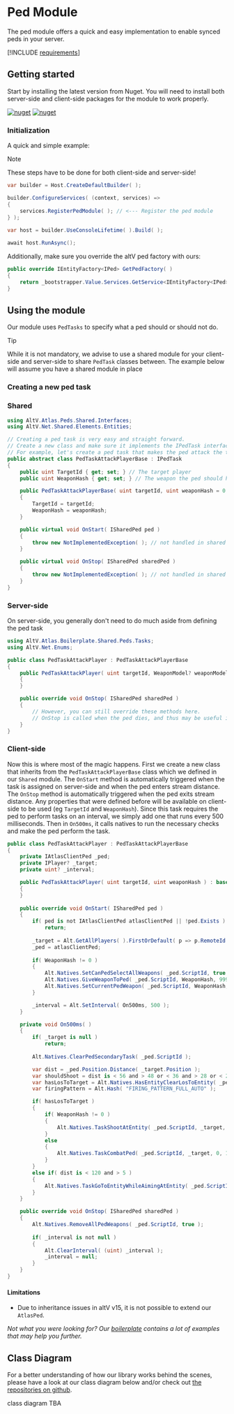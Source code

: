 # Ped Module

The ped module offers a quick and easy implementation to enable synced peds in your server.

[!INCLUDE [requirements](~/includes/requirements.md)]
## Getting started

Start by installing the latest version from Nuget.
You will need to install both server-side and client-side packages for the module to work properly.

[![nuget](https://img.shields.io/nuget/v/AltV.Atlas.Peds?style=for-the-badge)](https://www.nuget.org/packages/AltV.Atlas.Peds/)
[![nuget](https://img.shields.io/nuget/v/AltV.Atlas.Peds.Client?style=for-the-badge)](https://www.nuget.org/packages/AltV.Atlas.Peds.Client/)

### Initialization
A quick and simple example:

> [!NOTE]
> These steps have to be done for both client-side and server-side!

```cs
var builder = Host.CreateDefaultBuilder( );

builder.ConfigureServices( (context, services) =>
{
    services.RegisterPedModule( ); // <--- Register the ped module
} );
    
var host = builder.UseConsoleLifetime( ).Build( );

await host.RunAsync();
```

Additionally, make sure you override the altV ped factory with ours:
```cs
public override IEntityFactory<IPed> GetPedFactory( )
{
    return _bootstrapper.Value.Services.GetService<IEntityFactory<IPed>>( ); // Or wherever you've registered it
}
```

## Using the module

Our module uses ``PedTasks`` to specify what a ped should or should not do.

> [!TIP]
> While it is not mandatory, we advise to use a shared module for your client-side and server-side to share ``PedTask`` classes between.
> The example below will assume you have a shared module in place

### Creating a new ped task

### Shared
```cs
using AltV.Atlas.Peds.Shared.Interfaces;
using AltV.Net.Shared.Elements.Entities;

// Creating a ped task is very easy and straight forward.
// Create a new class and make sure it implements the IPedTask interface.
// For example, let's create a ped task that makes the ped attack the target player:
public abstract class PedTaskAttackPlayerBase : IPedTask
{
    public uint TargetId { get; set; } // The target player
    public uint WeaponHash { get; set; } // The weapon the ped should hold (optional)

    public PedTaskAttackPlayerBase( uint targetId, uint weaponHash = 0 )
    {
        TargetId = targetId;
        WeaponHash = weaponHash;
    }

    public virtual void OnStart( ISharedPed ped )
    {
        throw new NotImplementedException( ); // not handled in shared module
    }

    public virtual void OnStop( ISharedPed sharedPed )
    {
        throw new NotImplementedException( ); // not handled in shared module
    }
}
```

### Server-side
On server-side, you generally don't need to do much aside from defining the ped task
```cs
using AltV.Atlas.Boilerplate.Shared.Peds.Tasks;
using AltV.Net.Enums;

public class PedTaskAttackPlayer : PedTaskAttackPlayerBase
{
    public PedTaskAttackPlayer( uint targetId, WeaponModel? weaponModel = null ) : base( targetId, weaponModel is null ? 0 : (uint) weaponModel )
    {
    }

    public override void OnStop( ISharedPed sharedPed )
    {
        // However, you can still override these methods here.
        // OnStop is called when the ped dies, and thus may be useful in certain scenarios
    }
}
```

### Client-side
Now this is where most of the magic happens.
First we create a new class that inherits from the ``PedTaskAttackPlayerBase`` class which we defined in our ``Shared`` module.
The ``OnStart`` method is automatically triggered when the task is assigned on server-side and when the ped enters stream distance.
The ``OnStop`` method is automatically triggered when the ped exits stream distance.
Any properties that were defined before will be available on client-side to be used (eg ``TargetId`` and ``WeaponHash``).
Since this task requires the ped to perform tasks on an interval, we simply add one that runs every 500 milliseconds.
Then in ``On500ms``, it calls natives to run the necessary checks and make the ped perform the task.

```cs
public class PedTaskAttackPlayer : PedTaskAttackPlayerBase
{
    private IAtlasClientPed _ped;
    private IPlayer? _target;
    private uint? _interval;

    public PedTaskAttackPlayer( uint targetId, uint weaponHash ) : base( targetId, weaponHash )
    {
    }
    
    public override void OnStart( ISharedPed ped )
    {
        if( ped is not IAtlasClientPed atlasClientPed || !ped.Exists )
            return;
        
        _target = Alt.GetAllPlayers( ).FirstOrDefault( p => p.RemoteId == TargetId );
        _ped = atlasClientPed;
        
        if( WeaponHash != 0 )
        {
            Alt.Natives.SetCanPedSelectAllWeapons( _ped.ScriptId, true );
            Alt.Natives.GiveWeaponToPed( _ped.ScriptId, WeaponHash, 9999, false, true );
            Alt.Natives.SetCurrentPedWeapon( _ped.ScriptId, WeaponHash, true );
        }

        _interval = Alt.SetInterval( On500ms, 500 );
    }

    private void On500ms( )
    {
        if( _target is null )
            return;
            
        Alt.Natives.ClearPedSecondaryTask( _ped.ScriptId );

        var dist = _ped.Position.Distance( _target.Position );
        var shouldShoot = dist is < 56 and > 48 or < 36 and > 28 or < 26 and > 18 or < 16 and > 8 or < 6;
        var hasLosToTarget = Alt.Natives.HasEntityClearLosToEntity( _ped.ScriptId, _target, 17 );
        var firingPattern = Alt.Hash( "FIRING_PATTERN_FULL_AUTO" );

        if( hasLosToTarget )
        {
            if( WeaponHash != 0 )
            {
                Alt.Natives.TaskShootAtEntity( _ped.ScriptId, _target, 5000, firingPattern );
            }
            else
            {
                Alt.Natives.TaskCombatPed( _ped.ScriptId, _target, 0, 16 );
            }
        }
        else if( dist is < 120 and > 5 )
        {
            Alt.Natives.TaskGoToEntityWhileAimingAtEntity( _ped.ScriptId, _target, _target, 1.7f, true, 0, 0, true, true, firingPattern );
        }
    }

    public override void OnStop( ISharedPed sharedPed )
    {
        Alt.Natives.RemoveAllPedWeapons( _ped.ScriptId, true );
    
        if( _interval is not null )
        {
            Alt.ClearInterval( (uint) _interval );
            _interval = null;
        }
    }
}
```

#### Limitations
- Due to inheritance issues in altV v15, it is not possible to extend our ``AtlasPed``.

*Not what you were looking for? Our [boilerplate](https://github.com/altv-atlas/Boilerplate) contains a lot of examples that may help you further.*

## Class Diagram
For a better understanding of how our library works behind the scenes, please have a look at our class diagram below and/or check out [the repositories on github](https://github.com/altv-atlas).

class diagram TBA
<!-- ![Class Diagram](../images/command-module.png) -->
